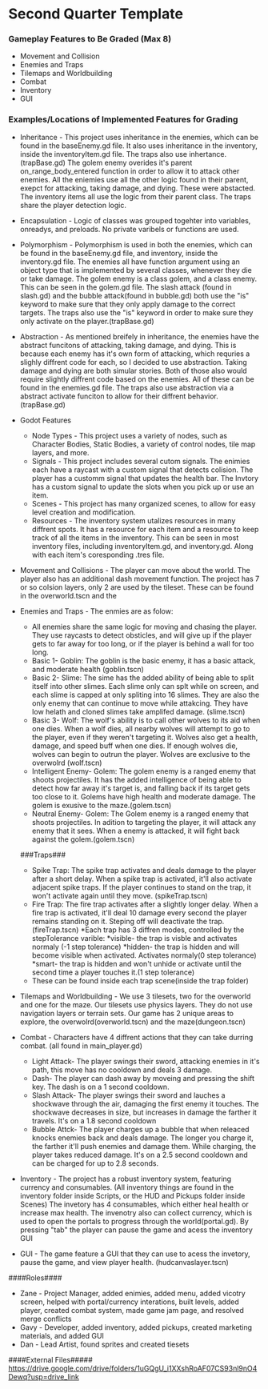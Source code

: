 # Second Quarter Template

### Gameplay Features to Be Graded (Max 8)
* Movement and Collision
* Enemies and Traps
* Tilemaps and Worldbuilding
* Combat
* Inventory
* GUI

### Examples/Locations of Implemented Features for Grading
* Inheritance - This project uses inheritance in the enemies, which can be found in the baseEnemy.gd file. It also uses inheritance in the inventory, inside the inventoryItem.gd file. The traps also use inhertance.(trapBase.gd) The golem enemy overides it's parent on_range_body_entered function in order to allow it to attack other enemies. All the eniemies use all the other logic found in their parent, exepct for attacking, taking damage, and dying. These were abstacted. The inventory items all use the logic from their parent class. The traps share the player detection logic.
* Encapsulation - Logic of classes was grouped togehter into variables, onreadys, and preloads. No private varibels or functions are used.
* Polymorphism - Polymorphism is used in both the enemies, which can be found in the baseEnemy.gd file, and inventory, inside the inventory.gd file. The enemies all have function argument using an object type that is implemented by several classes, whenever they die or take damage. The golem enemy is a class golem, and a class enemy. This can be seen in the golem.gd file. The slash attack (found in slash.gd) and the bubble attack(found in bubble.gd) both use the "is" keyword to make sure that they only apply damage to the correct targets. The traps also use the "is" keyword in order to make sure they only activate on the player.(trapBase.gd)
* Abstraction - As mentioned breifely in inheritance, the enemies have the abstract funcitons of attacking, taking damage, and dying. This is because each enemy has it's own form of attacking, which requries a slighly diffrent code for each, so I decided to use abstraction. Taking damage and dying are both simular stories. Both of those also would require slightly diffrent code based on the enemies. All of these can be found in the enemies.gd file. The traps also use abstraction via a abstract activate funciton to allow for their diffrent behavior. (trapBase.gd)
* Godot Features
	* Node Types - This project uses a variety of nodes, such as Character Bodies, Static Bodies, a variety of control nodes, tile 			map layers, and more.
	* Signals - This project includes several cutom signals. The enimies each have a raycast with a custom signal that detects 			colision. The player has a customm signal that updates the health bar. The Invtory has a custom signal to 			update the slots when you pick up or use an item.
	* Scenes - This project has many organized scenes, to allow for easy level creation and modification.
   	* Resources - The inventory system utalizes resources in many diffrent spots. It has a resource for each item and a resource 			to keep track of all the items in the inventory. This can be seen in most inventory files, including 				inventoryItem.gd, and inventory.gd. Along with each item's coresponding .tres file. 
* Movement and Collisions - The player can move about the world. The player also has an additional dash movement function. The project has 7 or so colsion layers, only 2 are used by the tileset. These can be found in the overworld.tscn and the
* Enemies and Traps - The enmies are as folow:
	* All enemies share the same logic for moving and chasing the player. They use raycasts to detect obsticles, and will 		give up if the player gets to far away for too long, or if the player is behind a wall for too long.
  	* Basic 1- Goblin: The goblin is the basic enemy, it has a basic attack, and moderate health (goblin.tscn)
  	* Basic 2- Slime: The sime has the added ability of being able to split itself into other slimes. Each slime only can 		splt while on screen, and each slime is capped at only spliting into 16 slimes. They are also the only enemy that can 		continue to move while attakcing. They have low helath and cloned slimes take amplifed damage. (slime.tscn)
	* Basic 3- Wolf: The wolf's ability is to call other wolves to its aid when one dies. When a wolf dies, all nearby 		wolves will attempt to go to the player, even if they weren't targeting it. Wolves also get a health, damage, and 		speed buff when one dies. If enough wolves die, wolves can begin to outrun the player. Wolves are exclusive to the 		overwolrd (wolf.tscn)
   	* Intelligent Enemy- Golem: The golem enemy is a ranged enemy that shoots projectiles. It has the added intelligence 		of being able to detect how far away it's target is, and falling back if its target gets too close to it. 			Golems have high health and moderate damage. The golem is exusive to the maze.(golem.tscn)
	* Neutral Enemy- Golem: The Golem enemy is a ranged enemy that shoots projectiles. In adition to targeting the player, 		it will attack any enemy that it sees. When a enemy is attacked, it will fight back against the golem.(golem.tscn)
  		
	###Traps###
	* Spike Trap: The spike trap activates and deals damage to the player after a short delay. When a spike trap is 			activated, it'll also activate adjacent spike traps. If the player continues to stand on the trap, it won't 			activate again until they move. (spikeTrap.tscn)
	* Fire Trap: The fire trap activates after a slightly longer delay. When a fire trap is activated, it'll deal 10 			damage every second the player remains standing on it. Steping off will deactivate the trap. (fireTrap.tscn)
	*Each trap has 3 diffren modes, controlled by the stepTolerance varible:
		*visible- the trap is visble and activates normaly (-1 step tolerance)
		*hidden- the trap is hidden and will become visible when activated. Activates normaly(0 step tolerance)
		*smart- the trap is hidden and won't unhide or activate until the second time a player touches it.(1 step 				tolerance)
	* These can be found inside each trap scene(inside the trap folder)  
  
* Tilemaps and Worldbuilding - We use 3 tilesets, two for the overworld and one for the maze. Our tilesets use physics layers. They do not use navigation layers or terrain sets. Our game has 2 unique areas to explore, the overwolrd(overworld.tscn) and the maze(dungeon.tscn)
* Combat - Characters have 4 diffrent actions that they can take durring combat. (all found in main_player.gd)
	* Light Attack- The player swings their sword, attacking enemies in it's path, this move has no cooldown and deals 3 damage.
  	* Dash- The player can dash away by moveing and pressing the shift key. The dash is on a 1 second cooldown.
  	* Slash Attack- The player swings their sword and lauches a shockwave through the air, damaging the first enemy it touches. 		The shockwave decreases in size, but increases in damage the farther it travels. It's on a 1.8 second cooldown
  	* Bubble Attck- The player charges up a bubble that when releaced knocks enemies back and deals damage. The longer you charge 		it, the farther it'll push enemies and damage them. While charging, the player takes reduced damage. It's on a 2.5 		second cooldown and can be charged for up to 2.8 seconds.
* Inventory - The project has a robust inventory system, featuring currency and consumables. (All inventory things are found in the inventory folder inside Scripts, or the HUD and Pickups folder inside Scenes) The invetory has 4 consumables, which either heal health or increase max health. The invenotry also can collect currency, which is used to open the portals to progress through the world(portal.gd). By pressing "tab" the player can pause the game and acess the inventory GUI
* GUI - The game feature a GUI that they can use to acess the invetory, pause the game, and view player health. (hudcanvaslayer.tscn)

####Roles####
* Zane - Project Manager, added enimies, added menu, added vicotry screen, helped with portal/currency interations, built levels, added player, created combat system, made game jam page, and resolved merge conflicts
* Gavy - Developer, added inventory, added pickups, created marketing materials, and added GUI
* Dan - Lead Artist, found sprites and created tiesets
  
####External Files#####
https://drive.google.com/drive/folders/1uGQgU_i1XXshRoAF07CS93nl9nO4Dewq?usp=drive_link
